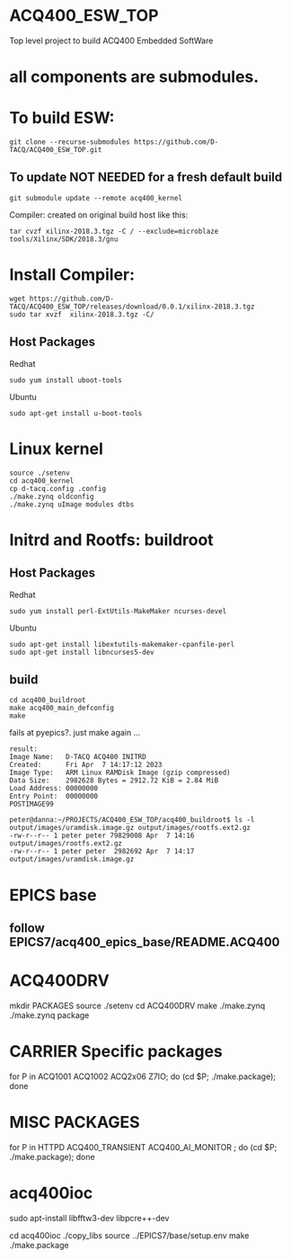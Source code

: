 # ACQ400_ESW_TOP
Top level project to build ACQ400 Embedded SoftWare

# all components are submodules.


# To build ESW:

```
git clone --recurse-submodules https://github.com/D-TACQ/ACQ400_ESW_TOP.git
```

## To update NOT NEEDED for a fresh default build 

```
git submodule update --remote acq400_kernel
```



Compiler: created on original build host like this:

```
tar cvzf xilinx-2018.3.tgz -C / --exclude=microblaze tools/Xilinx/SDK/2018.3/gnu
```

# Install Compiler:

```
wget https://github.com/D-TACQ/ACQ400_ESW_TOP/releases/download/0.0.1/xilinx-2018.3.tgz
sudo tar xvzf  xilinx-2018.3.tgz -C/
```

## Host Packages
Redhat
```
sudo yum install uboot-tools
```
Ubuntu
```
sudo apt-get install u-boot-tools
```

# Linux kernel

```
source ./setenv
cd acq400_kernel
cp d-tacq.config .config
./make.zynq oldconfig
./make.zynq uImage modules dtbs
```

# Initrd and Rootfs: buildroot

## Host Packages

Redhat
```
sudo yum install perl-ExtUtils-MakeMaker ncurses-devel
```
Ubuntu
```
sudo apt-get install libextutils-makemaker-cpanfile-perl
sudo apt-get install libncurses5-dev
```

## build
```
cd acq400_buildroot
make acq400_main_defconfig
make
```

fails at pyepics?. just make again ...

```
result:
Image Name:   D-TACQ ACQ400 INITRD
Created:      Fri Apr  7 14:17:12 2023
Image Type:   ARM Linux RAMDisk Image (gzip compressed)
Data Size:    2982628 Bytes = 2912.72 KiB = 2.84 MiB
Load Address: 00000000
Entry Point:  00000000
POSTIMAGE99

peter@danna:~/PROJECTS/ACQ400_ESW_TOP/acq400_buildroot$ ls -l output/images/uramdisk.image.gz output/images/rootfs.ext2.gz 
-rw-r--r-- 1 peter peter 79829008 Apr  7 14:16 output/images/rootfs.ext2.gz
-rw-r--r-- 1 peter peter  2982692 Apr  7 14:17 output/images/uramdisk.image.gz
```

# EPICS base 
## follow EPICS7/acq400_epics_base/README.ACQ400

# ACQ400DRV
mkdir PACKAGES
source ./setenv
cd ACQ400DRV
make
./make.zynq
./make.zynq package

# CARRIER Specific packages
for P in ACQ1001 ACQ1002 ACQ2x06 Z7IO; do (cd $P; ./make.package); done

# MISC PACKAGES

for P in HTTPD ACQ400_TRANSIENT ACQ400_AI_MONITOR  ; do (cd $P; ./make.package); done


# acq400ioc

sudo apt-install libfftw3-dev libpcre++-dev

cd acq400ioc
./copy_libs
source ../EPICS7/base/setup.env
make
./make.package






